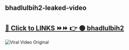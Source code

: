 
 ## bhadlulbih2-leaked-video 

# <h2><a href="https://clipsfans.com/bhadlulbih2&ref=git">🔗 Click to LINKS ⏩⏩ 👉 🟢 bhadlulbih2 </a></h2>

<a href="https://clipsfans.com/bhadlulbih2&ref=git" rel="nofollow" data-target="animated-image.originalLink"><img src="https://i.ibb.co.com/xMMVF88/686577567.gif" alt="Viral Video Original" style="max-width: 100%; display: inline-block;" data-target="animated-image.originalImage"></a>
